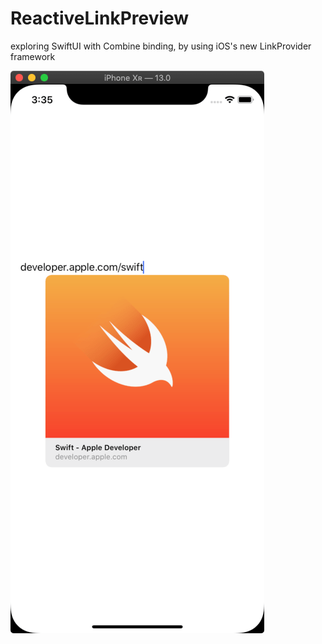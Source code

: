 # ReactiveLinkPreview

exploring SwiftUI with Combine binding, by using iOS's new LinkProvider framework

![demo](./screenshot/demo.png)
